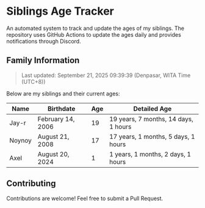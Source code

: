 # Siblings Age Tracker

An automated system to track and update the ages of my siblings. The repository uses GitHub Actions to update the ages daily and provides notifications through Discord.

## Family Information

> Last updated: September 21, 2025 09:39:39 (Denpasar, WITA Time (UTC+8))

Below are my siblings and their current ages:

| Name | Birthdate | Age | Detailed Age |
|------|-----------|-----|-------------|
| Jay-r | February 14, 2006 | 19 | 19 years, 7 months, 14 days, 1 hours |
| Noynoy | August 21, 2008 | 17 | 17 years, 1 months, 5 days, 1 hours |
| Axel | August 20, 2024 | 1 | 1 years, 1 months, 2 days, 1 hours |

## Contributing

Contributions are welcome! Feel free to submit a Pull Request.